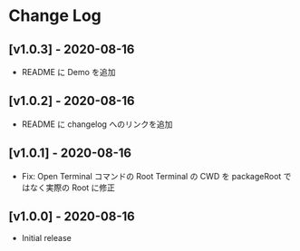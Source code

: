 # Change Log

## [v1.0.3] - 2020-08-16

- README に Demo を追加

## [v1.0.2] - 2020-08-16

- README に changelog へのリンクを追加

## [v1.0.1] - 2020-08-16

- Fix: Open Terminal コマンドの Root Terminal の CWD を packageRoot ではなく実際の Root に修正

## [v1.0.0] - 2020-08-16

- Initial release
